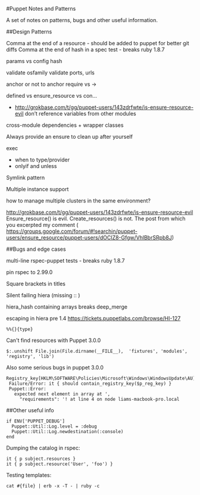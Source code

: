 #Puppet Notes and Patterns

A set of notes on patterns, bugs and other useful information.

##Design Patterns


Comma at the end of a resource - should be added to puppet for better git diffs
Comma at the end of hash in a spec test - breaks ruby 1.8.7

params vs config hash

validate osfamily
validate ports, urls

anchor or not to anchor
require vs ->

defined vs ensure_resource vs con…
   - http://grokbase.com/t/gg/puppet-users/143zdrfwte/is-ensure-resource-evil
 don’t reference variables from other modules

cross-module dependencies + wrapper classes

Always provide an ensure to clean up after yourself

exec
  - when to type/provider
  - onlyif and unless


Symlink pattern

Multiple instance support

how to manage multiple clusters in the same environment?


http://grokbase.com/t/gg/puppet-users/143zdrfwte/is-ensure-resource-evil
Ensure_resource() is evil. Create_resources() is not. The post from
which you excerpted my comment (
https://groups.google.com/forum/#!searchin/puppet-users/ensure_resource/puppet-users/dOCIZ8-Gfgw/VhlBbrSRpb8J)


##Bugs and edge cases


multi-line rspec-puppet tests - breaks ruby 1.8.7

pin rspec to 2.99.0

Square brackets in titles

Silent failing hiera (missing :: )

hiera_hash containing arrays breaks deep_merge

escaping in hiera pre 1.4 https://tickets.puppetlabs.com/browse/HI-127

    %%{}{type}
    
Can't find resources with Puppet 3.0.0

    $:.unshift File.join(File.dirname(__FILE__),  'fixtures', 'modules', 'registry', 'lib')
   
Also some serious bugs in puppet 3.0.0

    Registry_key[HKLM\SOFTWARE\Policies\Microsoft\Windows\WindowsUpdate\AU]
     Failure/Error: it { should contain_registry_key($p_reg_key) }
     Puppet::Error:
       expected next element in array at ',
         "requirements": '! at line 4 on node liams-macbook-pro.local

##Other useful info

    if ENV['PUPPET_DEBUG']
      Puppet::Util::Log.level = :debug
      Puppet::Util::Log.newdestination(:console)
    end

Dumping the catalog in rspec:

    it { p subject.resources }
    it { p subject.resource('User', 'foo') }

Testing templates:

    cat #{file} | erb -x -T - | ruby -c
